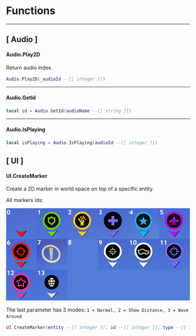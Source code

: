 # Functions

---

## [ Audio ]

#### Audio.Play2D
Return audio index.

```lua
Audio.Play2D(_audioId --[[ integer ]])
```

---

#### Audio.GetId

```lua
local id = Audio.GetId(audioName --[[ string ]])
```

---

#### Audio.IsPlaying

```lua
local isPlaying = Audio.IsPlaying(audioId --[[ integer ]])
```

## [ UI ]

#### UI.CreateMarker
Create a 2D marker in world space on top of a specific entity.

All markers ids:

![Mg5Ej6d](https://raw.githubusercontent.com/K3rhos/SR3MP-Docs/main/docs/images/Mg5Ej6d.jpg)

The last parameter has 3 modes: `1 = Normal, 2 = Show Distance, 3 = Wave Around`

```lua
UI.CreateMarker(entity --[[ integer ]], id --[[ integer ]], type --[[ integer ]])
```
